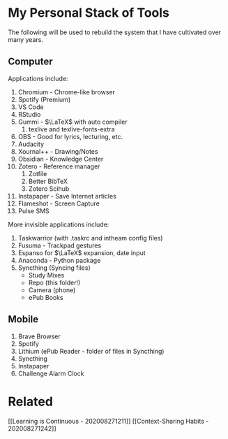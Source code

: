 # My Personal Stack of Tools
The following will be used to rebuild the system that I have cultivated over many years. 

## Computer 
Applications include:
1. Chromium - Chrome-like browser
2. Spotify (Premium)
3. VS Code
4. RStudio
5. Gummi - $\LaTeX$ with auto compiler
	1. texlive and texlive-fonts-extra
6. OBS - Good for lyrics, lecturing, etc.
7. Audacity
8. Xournal++ - Drawing/Notes
9. Obsidian - Knowledge Center
10. Zotero - Reference manager
	1. Zotfile
	2. Better BibTeX
	3. Zotero Scihub
11. Instapaper - Save Internet articles
12. Flameshot - Screen Capture
13. Pulse SMS

More invisible applications include:
1. Taskwarrior (with .taskrc and  intheam config files)
2. Fusuma - Trackpad gestures
3. Espanso for $\LaTeX$ expansion, date input
4. Anaconda - Python package
5. Syncthing (Syncing files)
	- Study Mixes
	- Repo (this folder!)
	- Camera (phone)
	- ePub Books


## Mobile
1. Brave Browser
2. Spotify
3. Lithium (ePub Reader - folder of files in Syncthing)
4. Syncthing
5. Instapaper
6. Challenge Alarm Clock 

# Related
[[Learning is Continuous - 202008271211]]
[[Context-Sharing Habits - 202008271242]]